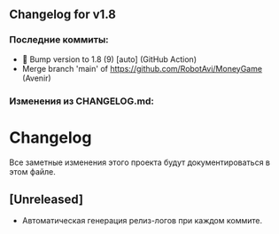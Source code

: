 ## Changelog for v1.8

### Последние коммиты:
- 🔖 Bump version to 1.8 (9) [auto] (GitHub Action)
- Merge branch 'main' of https://github.com/RobotAvi/MoneyGame (Avenir)
### Изменения из CHANGELOG.md:
# Changelog

Все заметные изменения этого проекта будут документироваться в этом файле.

## [Unreleased]
- Автоматическая генерация релиз-логов при каждом коммите. 